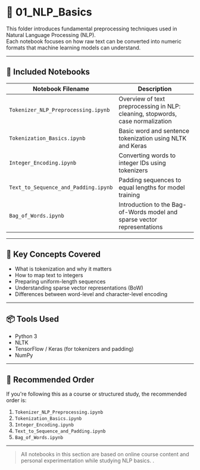 # 📘 01_NLP_Basics

This folder introduces fundamental preprocessing techniques used in Natural Language Processing (NLP).  
Each notebook focuses on how raw text can be converted into numeric formats that machine learning models can understand.

---

## 📝 Included Notebooks

| Notebook Filename                      | Description |
|----------------------------------------|-------------|
| `Tokenizer_NLP_Preprocessing.ipynb`    | Overview of text preprocessing in NLP: cleaning, stopwords, case normalization |
| `Tokenization_Basics.ipynb`            | Basic word and sentence tokenization using NLTK and Keras |
| `Integer_Encoding.ipynb`               | Converting words to integer IDs using tokenizers |
| `Text_to_Sequence_and_Padding.ipynb`   | Padding sequences to equal lengths for model training |
| `Bag_of_Words.ipynb`                   | Introduction to the Bag-of-Words model and sparse vector representations |

---

## 📌 Key Concepts Covered

- What is tokenization and why it matters
- How to map text to integers
- Preparing uniform-length sequences
- Understanding sparse vector representations (BoW)
- Differences between word-level and character-level encoding

---

## 📦 Tools Used

- Python 3
- NLTK
- TensorFlow / Keras (for tokenizers and padding)
- NumPy

---

## 🧠 Recommended Order

If you're following this as a course or structured study, the recommended order is:

1. `Tokenizer_NLP_Preprocessing.ipynb`
2. `Tokenization_Basics.ipynb`
3. `Integer_Encoding.ipynb`
4. `Text_to_Sequence_and_Padding.ipynb`
5. `Bag_of_Words.ipynb`

---

> All notebooks in this section are based on online course content and personal experimentation while studying NLP basics.
.
